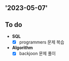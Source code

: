 ## '2023-05-07'

## To do

+ **SQL**
    + [x] programmers 문제 복습

+ **Algorithm**
    + [x] backjoon 문제 풀이 
